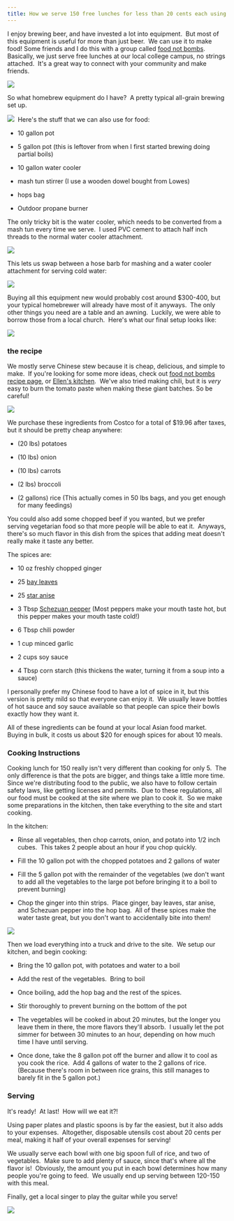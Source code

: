 ```yaml
---
title: How we serve 150 free lunches for less than 20 cents each using homebrew equipment
---
```


I enjoy brewing beer, and have invested a lot into equipment.  But most of this equipment is useful for more than just beer.  We can use it to make food! Some friends and I do this with a group called [food not bombs](http://foodnotbombs.net).  Basically, we just serve free lunches at our local college campus, no strings attached.  It's a great way to connect with your community and make friends.

![](/img/uploads/2012/05/fnb.jpg)

So what homebrew equipment do I have?  A pretty typical all-grain brewing set up.

![](/img/uploads/2012/05/brewing-equipment.jpg)  
Here's the stuff that we can also use for food:
	
  * 10 gallon pot
	
  * 5 gallon pot (this is leftover from when I first started brewing doing partial boils)
	
  * 10 gallon water cooler
	
  * mash tun stirrer (I use a wooden dowel bought from Lowes)
	
  * hops bag
	
  * Outdoor propane burner

The only tricky bit is the water cooler, which needs to be converted from a mash tun every time we serve.  I used PVC cement to attach half inch threads to the normal water cooler attachment.

![](/img/uploads/2012/05/pvc-cement-plus-water-cooler-attachment.jpg)

This lets us swap between a hose barb for mashing and a water cooler attachment for serving cold water:

![](/img/uploads/2012/05/converting-the-mash-tun-into-water-cooler.jpg)

Buying all this equipment new would probably cost around $300-400, but your typical homebrewer will already have most of it anyways.  The only other things you need are a table and an awning.  Luckily, we were able to borrow those from a local church.  Here's what our final setup looks like:

![](/img/uploads/2012/04/DSC08960-1024x768.jpg)

### the recipe

We mostly serve Chinese stew because it is cheap, delicious, and simple to make.  If you're looking for some more ideas, check out [food not bombs recipe page](http://www.foodnotbombs.net/bookrecipes.html), or [Ellen's kitchen](http://www.ellenskitchen.com/bigpots/plan/quan100.html).  We've also tried making chili, but it is _very_ easy to burn the tomato paste when making these giant batches.  So be careful!

![](/img/uploads/2012/05/ingredients.jpg)

We purchase these ingredients from Costco for a total of $19.96 after taxes, but it should be pretty cheap anywhere:
	
  * (20 lbs) potatoes
	
  * (10 lbs) onion
	
  * (10 lbs) carrots
	
  * (2 lbs) broccoli
	
  * (2 gallons) rice (This actually comes in 50 lbs bags, and you get enough for many feedings)

You could also add some chopped beef if you wanted, but we prefer serving vegetarian food so that more people will be able to eat it.  Anyways, there's so much flavor in this dish from the spices that adding meat doesn't really make it taste any better.

The spices are:

  * 10 oz freshly chopped ginger
	
  * 25 [bay leaves](https://en.wikipedia.org/wiki/Bay_leaves)
	
  * 25 [star anise](https://en.wikipedia.org/wiki/Star_anise)
	
  * 3 Tbsp [Schezuan pepper](https://en.wikipedia.org/wiki/Sichuan_pepper) (Most peppers make your mouth taste hot, but this pepper makes your mouth taste cold!)

  * 6 Tbsp chili powder
	
  * 1 cup minced garlic
	
  * 2 cups soy sauce
	
  * 4 Tbsp corn starch (this thickens the water, turning it from a soup into a sauce)

I personally prefer my Chinese food to have a lot of spice in it, but this version is pretty mild so that everyone can enjoy it.  We usually leave bottles of hot sauce and soy sauce available so that people can spice their bowls exactly how they want it.

All of these ingredients can be found at your local Asian food market.  Buying in bulk, it costs us about $20 for enough spices for about 10 meals.

### Cooking Instructions

Cooking lunch for 150 really isn't very different than cooking for only 5.  The only difference is that the pots are bigger, and things take a little more time.  Since we're distributing food to the public, we also have to follow certain safety laws, like getting licenses and permits.  Due to these regulations, all our food must be cooked at the site where we plan to cook it.  So we make some preparations in the kitchen, then take everything to the site and start cooking.

In the kitchen:
	
  * Rinse all vegetables, then chop carrots, onion, and potato into 1/2 inch cubes.  This takes 2 people about an hour if you chop quickly.
	
  * Fill the 10 gallon pot with the chopped potatoes and 2 gallons of water
	
  * Fill the 5 gallon pot with the remainder of the vegetables (we don't want to add all the vegetables to the large pot before bringing it to a boil to prevent burning)

  * Chop the ginger into thin strips.  Place ginger, bay leaves, star anise, and Schezuan pepper into the hop bag.  All of these spices make the water taste great, but you don't want to accidentally bite into them!

![](/img/uploads/2012/05/spices-chopped-hop-bag.jpg)

Then we load everything into a truck and drive to the site.  We setup our kitchen, and begin cooking:

  * Bring the 10 gallon pot, with potatoes and water to a boil
	
  * Add the rest of the vegetables.  Bring to boil
	
  * Once boiling, add the hop bag and the rest of the spices.
	
  * Stir thoroughly to prevent burning on the bottom of the pot
	
  * The vegetables will be cooked in about 20 minutes, but the longer you leave them in there, the more flavors they'll absorb.  I usually let the pot simmer for between 30 minutes to an hour, depending on how much time I have until serving.

  * Once done, take the 8 gallon pot off the burner and allow it to cool as you cook the rice.  Add 4 gallons of water to the 2 gallons of rice.  (Because there's room in between rice grains, this still manages to barely fit in the 5 gallon pot.)

### Serving

It's ready!  At last!  How will we eat it?!

Using paper plates and plastic spoons is by far the easiest, but it also adds to your expenses.  Altogether, disposable utensils cost about 20 cents per meal, making it half of your overall expenses for serving!

We usually serve each bowl with one big spoon full of rice, and two of vegetables.  Make sure to add plenty of sauce, since that's where all the flavor is!  Obviously, the amount you put in each bowl determines how many people you're going to feed.  We usually end up serving between 120-150 with this meal.

Finally, get a local singer to play the guitar while you serve!


![](/img/uploads/2012/05/tent+guitar1.jpg)
